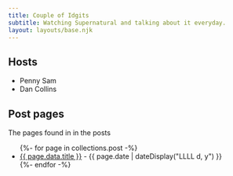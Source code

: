 ```yaml
---
title: Couple of Idgits
subtitle: Watching Supernatural and talking about it everyday. 
layout: layouts/base.njk
---
```



## Hosts

- Penny Sam
- Dan Collins


## Post pages

The pages found in in the posts

<ul class="listing">
{%- for page in collections.post -%}
  <li>
    <a href="{{ page.url }}">{{ page.data.title }}</a> -
    <time datetime="{{ page.date }}">{{ page.date | dateDisplay("LLLL d, y") }}</time>
  </li>
{%- endfor -%}
</ul>
